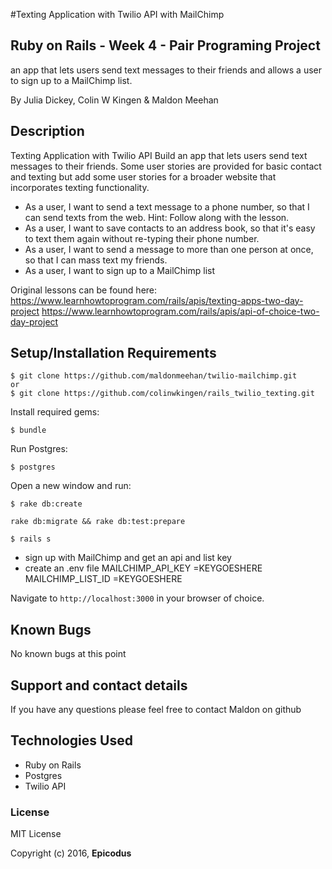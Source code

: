 #Texting Application with Twilio API with MailChimp

## Ruby on Rails - Week 4 - Pair Programing Project

an app that lets users send text messages to their friends and allows a user to sign up to a MailChimp list.

By Julia Dickey, Colin W Kingen & Maldon Meehan

## Description

Texting Application with Twilio API
Build an app that lets users send text messages to their friends. Some user stories are provided for basic contact and texting but add some user stories for a broader website that incorporates texting functionality.

* As a user, I want to send a text message to a phone number, so that I can send texts from the web. Hint: Follow along with the lesson.
* As a user, I want to save contacts to an address book, so that it's easy to text them again without re-typing their phone number.
* As a user, I want to send a message to more than one person at once, so that I can mass text my friends.
* As a user, I want to sign up to a MailChimp list

Original lessons can be found here:
https://www.learnhowtoprogram.com/rails/apis/texting-apps-two-day-project
https://www.learnhowtoprogram.com/rails/apis/api-of-choice-two-day-project


## Setup/Installation Requirements

```
$ git clone https://github.com/maldonmeehan/twilio-mailchimp.git
or
$ git clone https://github.com/colinwkingen/rails_twilio_texting.git
```

Install required gems:
```
$ bundle
```

Run Postgres:
```
$ postgres
```

Open a new window and run:
```
$ rake db:create
```
```
rake db:migrate && rake db:test:prepare
```

```
$ rails s
```

* sign up with MailChimp and get an api and list key
* create an .env file
MAILCHIMP_API_KEY =KEYGOESHERE
MAILCHIMP_LIST_ID =KEYGOESHERE

Navigate to `http://localhost:3000` in your browser of choice.

## Known Bugs

No known bugs at this point

## Support and contact details

If you have any questions please feel free to contact Maldon on github

## Technologies Used

* Ruby on Rails
* Postgres
* Twilio API

### License

MIT License

Copyright (c) 2016, **Epicodus**
